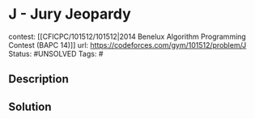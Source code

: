 # J - Jury Jeopardy

contest: [[CFICPC/101512/101512|2014 Benelux Algorithm Programming Contest (BAPC 14)]]
url: https://codeforces.com/gym/101512/problem/J
Status: #UNSOLVED
Tags: #

## Description

## Solution

